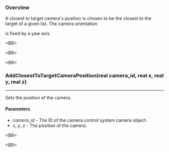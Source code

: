 ### Overview ###
A closest to target camera's position is chosen to be the closest to the target of a given list. The camera orientation

is fixed by a yaw axis.


&lt;BR&gt;




&lt;BR&gt;




&lt;BR&gt;


### AddClosestToTargetCameraPosition(real camera\_id, real x, real y, real z) ###

---

Sets the position of the camera.
#### Parameters ####
  * _camera\_id_ - The ID of the camera control system camera object.
  * _x_, _y_, _z_ - The position of the camera.


&lt;BR&gt;




&lt;BR&gt;

